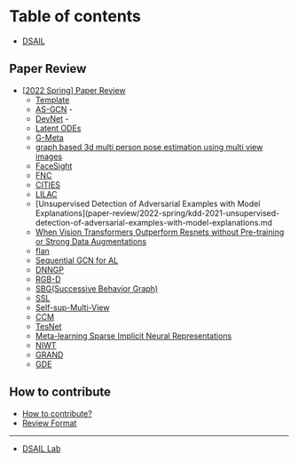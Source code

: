 # Table of contents

* [DSAIL](README.md)

## Paper Review

* [\[2022 Spring\] Paper Review](paper-review/2022-spring-paper-review/README.md)
  * [Template](paper-review/2022-spring-paper-review/template.md)
  * [AS-GCN](paper-review/2022-spring/ICDM-2021-ASGCN.md) - 
  * [DevNet](paper-review/2022-spring/SIGKDD-2019-DevNet.md) - 
  * [Latent ODEs](paper-review/2022-spring/NeurIPS-2020-LatentODE.md)
  * [G-Meta](paper-review/2022-spring/G-Meta.md)
  * [graph based 3d multi person pose estimation using multi view images](paper-review/2022-spring/iccv-2021-graph-based-3d-multi-person-pose-estimation-using-multi-view-images.md)
  * [FaceSight](paper-review/2022-spring/chi-2021-facesight.md)
  * [FNC](paper-review/2022-spring/WACV-2022-FNC.md)
  * [CITIES](paper-review/2022-spring/ICDM-2020-Cites.md)
  * [LILAC](paper-review/2022-spring/LILAC.md)
  * [Unsupervised Detection of Adversarial Examples with Model Explanations](paper-review/2022-spring/kdd-2021-unsupervised-detection-of-adversarial-examples-with-model-explanations.md
  * [When Vision Transformers Outperform Resnets without Pre-training or Strong Data Augmentations](paper-review/2022-spring/ICLR-2022-When-Vision-Transformer-Outperform-ResNets-Without-Pre-Training-Or-Strong-Data-Augmentations.md)
  * [flan](paper-review/2022-spring/iclr-2022-flan.md)
  * [Sequential GCN for AL](paper-review/2022-spring/cvpr-2021-sequential_graph_convolutional_network_for_active_learning.md)
  * [DNNGP](paper-review/2022-spring/ISLR-2018-DEEP-NEURAL-NETWORKS-AS-GAUSSIAN-PROCESS.md)
  * [RGB-D](paper-review/2022-spring/_CVPR_2018_RGB-D.md)
  * [SBG(Successive Behavior Graph)](paper-review/2022-spring/www-2022-sbg.md)
  * [SSL](paper-review/2022-spring/SSL.md)
  * [Self-sup-Multi-View](paper-review/2022-spring/ICLR21-self-sup-information-theory.md)
  * [CCM](paper-review/2022-spring/aaai-2021-ccm.md)
  * [TesNet](paper-review/2022-spring/ICCV-2021-Interpretable-Image-Recognition-by-Constructing-Transparent-Embedding-Space.md)
  * [Meta-learning Sparse Implicit Neural Representations](paper-review/2022-spring/neurips-2021-meta-learning-spare-implicit-neural-representations-eng.md)
  * [NIWT](paper-review/2022-spring/ECCV-2018-NIWT.md)
  * [GRAND](paper-review/2022-spring/icml-2021-grand.md)
  * [GDE](paper-review/2022-spring/AAAI-2020-GDE.md)
  
  
## How to contribute

* [How to contribute?](how-to-contribute.md)
* [Review Format](paper-review/template.md)

***

* [DSAIL Lab](https://dsail.kaist.ac.kr)
